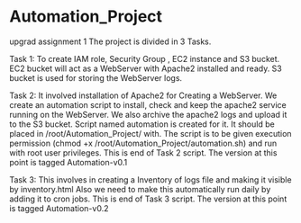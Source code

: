 # Automation_Project

upgrad assignment 1 The project is divided in 3 Tasks.

Task 1: To create IAM role, Security Group , EC2 instance and S3 bucket. EC2 bucket will act as a WebServer with Apache2 installed and ready. S3 bucket is used for storing the WebServer logs.

Task 2: It involved installation of Apache2 for Creating a WebServer. We create an automation script to install, check and keep the apache2 service running on the WebServer. We also archive the apache2 logs and upload it to the S3 bucket. Script named automation is created for it. It should be placed in /root/Automation_Project/ with. The script is to be given execution permission (chmod +x /root/Automation_Project/automation.sh) and run with root user privileges. This is end of Task 2 script. The version at this point is tagged Automation-v0.1

Task 3: This involves in creating a Inventory of logs file and making it visible by inventory.html Also we need to make this automatically run daily by adding it to cron jobs. This is end of Task 3 script. The version at this point is tagged Automation-v0.2
